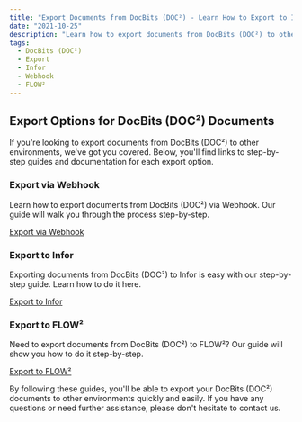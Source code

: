 ```yaml
---
title: "Export Documents from DocBits (DOC²) - Learn How to Export to Infor and FLOW²"
date: "2021-10-25"
description: "Learn how to export documents from DocBits (DOC²) to other environments such as Infor and FLOW², as well as via Webhook. Find step-by-step guides and documentation here."
tags:
  - DocBits (DOC²)
  - Export
  - Infor
  - Webhook
  - FLOW²
---
```


## Export Options for DocBits (DOC²) Documents

If you're looking to export documents from DocBits (DOC²) to other environments, we've got you covered. Below, you'll find links to step-by-step guides and documentation for each export option.

### Export via Webhook

Learn how to export documents from DocBits (DOC²) via Webhook. Our guide will walk you through the process step-by-step.

[Export via Webhook](/docbits/export/webhook/ "Export Documents from DocBits (DOC²) via Webhook")

### Export to Infor

Exporting documents from DocBits (DOC²) to Infor is easy with our step-by-step guide. Learn how to do it here.

[Export to Infor](/docbits/export/export-to-infor/ "Export Documents from DocBits (DOC²) to Infor")

### Export to FLOW²

Need to export documents from DocBits (DOC²) to FLOW²? Our guide will show you how to do it step-by-step.

[Export to FLOW²](/docbits/export/export-to-flow2/ "Export Documents from DocBits (DOC²) to FLOW²")

By following these guides, you'll be able to export your DocBits (DOC²) documents to other environments quickly and easily. If you have any questions or need further assistance, please don't hesitate to contact us.
